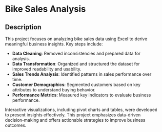 # Bike Sales Analysis  

## Description  
This project focuses on analyzing bike sales data using Excel to derive meaningful business insights. Key steps include:  
- **Data Cleaning**: Removed inconsistencies and prepared data for analysis.  
- **Data Transformation**: Organized and structured the dataset for improved readability and usability.  
- **Sales Trends Analysis**: Identified patterns in sales performance over time.  
- **Customer Demographics**: Segmented customers based on key attributes to understand buying behavior.  
- **Performance Metrics**: Measured key indicators to evaluate business performance.  

Interactive visualizations, including pivot charts and tables, were developed to present insights effectively. This project emphasizes data-driven decision-making and offers actionable strategies to improve business outcomes.  
